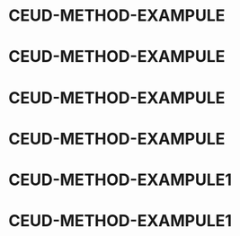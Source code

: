 # CEUD-METHOD-EXAMPULE
# CEUD-METHOD-EXAMPULE
# CEUD-METHOD-EXAMPULE
# CEUD-METHOD-EXAMPULE
# CEUD-METHOD-EXAMPULE1
# CEUD-METHOD-EXAMPULE1
